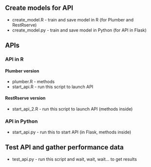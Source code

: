 ## Create models for API

* create_model.R - train and save model in R (for Plumber and RestRserve)
* create_model.py - train and save model in Python (for API in Flask)


## APIs

### API in R

#### Plumber version

* plumber.R - methods
* start_api.R - run this script to launch API

#### RestRserve version

* start_api_2.R - run this script to launch API (methods inside)

### API in Python

* start_api.py - run this to start API (in Flask, methods inside)


## Test API and gather performance data

* test_api.py - run this script and wait, wait, wait... to get results
